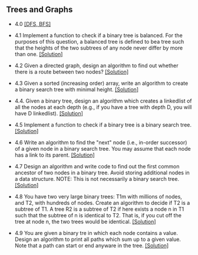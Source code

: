 ## Trees and Graphs

- 4.0 [[DFS, BFS]](../code/4.0.java)

- 4.1 Implement a function to check if a binary tree is balanced. For the purposes of this question, a balanced tree is defined to bea tree such that the heights of the two subtrees of any node never differ by more than one. [[Solution]](../code/4.1.java)

- 4.2 Given a directed graph, design an algorithm to find out whether there is a route between two nodes? [[Solution]](../code/4.2.java)

- 4.3 Given a sorted (increasing order) array, write an algorithm to create a binary search tree with minimal height. [[Solution]](../code/4.3.java)

- 4.4. Given a binary tree, design an algorithm which creates a linkedlist of all the nodes at each depth (e.g., if you have a tree with depth D, you will have D linkedlist). [[Solution]](../code/4.4.java)

- 4.5 Implement a function to check if a binary tree is a binary search tree. [[Solution]](../code/4.5.java)

- 4.6 Write an algorithm to find the "next" node (i.e., in-order successor) of a given node in a binary search tree. You may assume that each node has a link to its parent. [[Solution]](../code/4.6.java)

- 4.7 Design an algorithm and write code to find out the first common ancestor of two nodes in a binary tree. Avoid storing additional nodes in a data structure. NOTE: This is not necessarily a binary search tree. [[Solution]](../code/4.7.java)

- 4.8 You have two very large binary trees: T1m with millions of nodes, and T2, with hundreds of nodes. Create an algorithm to decide if T2 is a subtree of T1.
A tree R2 is a subtree of T2 if here exists a node n in T1 such that the subtree of n is identical to T2. That is, if you cut off the tree at node n, the two trees would be identical. [[Solution]](../code/4.8.java)

- 4.9 You are given a binary tre in which each node contains a value. Design an algorithm to print all paths which sum up to a given value. Note that a path can start or end anyware in the tree. [[Solution]](../code/4.9.java)
